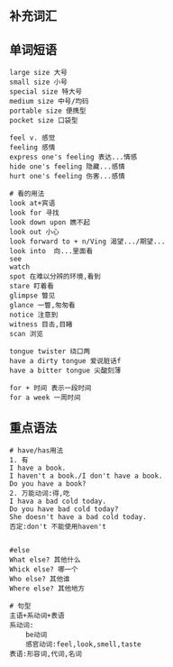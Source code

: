 
## 补充词汇


## 单词短语

	large size 大号
	small size 小号
	special size 特大号
	medium size 中号/均码
	portable size 便携型
	pocket size 口袋型

	feel v. 感觉
	feeling 感情
	express one's feeling 表达...情感
	hide one's feeling 隐藏...感情
	hurt one's feeling 伤害...感情

	# 看的用法
	look at+宾语
	look for 寻找
	look down upon 瞧不起
	look out 小心
	look forward to + n/Ving 渴望.../期望...
	look into  向...里面看
	see
	watch
	spot 在难以分辨的环境,看到
	stare 盯着看
	glimpse 瞥见
	glance 一瞥,匆匆看
	notice 注意到
	witness 目击,目睹
	scan 浏览

	tongue twister 绕口两
	have a dirty tongue 爱说脏话f
	have a bitter tongue 尖酸刻薄

	for + 时间 表示一段时间
	for a week 一周时间

## 重点语法

	# have/has用法
	1. 有
	I have a book.
	I haven't a book./I don't have a book.
	Do you have a book?
	2. 万能动词:得,吃
	I hava a bad cold today.
	Do you have bad cold today?
	She doesn't have a bad cold today.
	否定:don't 不能使用haven't


	#else
	What else? 其他什么
	Whick else? 哪一个
	Who else? 其他谁
	Where else? 其他地方

	# 句型
	主语+系动词+表语
	系动词:
		be动词
		感官动词:feel,look,smell,taste
	表语:形容词,代词,名词
